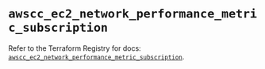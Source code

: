 # `awscc_ec2_network_performance_metric_subscription`

Refer to the Terraform Registry for docs: [`awscc_ec2_network_performance_metric_subscription`](https://registry.terraform.io/providers/hashicorp/awscc/0.70.0/docs/resources/ec2_network_performance_metric_subscription).
